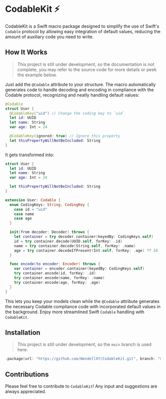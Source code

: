 # CodableKit ⚡️

CodableKit is a Swift macro package designed to simplify the use of Swift's `Codable` protocol by allowing easy
integration of default values, reducing the amount of auxiliary code you need to write.

## How It Works

> This project is still under development, so the documentation is not complete, you may refer to the source code for
> more details or peek the example below.

Just add the `@Codable` attribute to your structure. The macro automatically generates code to handle decoding and
encoding in compliance with the Codable protocol, recognizing and neatly handling default values:

```swift
@Codable
struct User {
  @CodableKey("uid") // Change the coding key to `uid`
  let id: UUID
  let name: String
  var age: Int = 24

  @CodableKey(ignored: true) // Ignore this property
  let thisPropertyWillNotBeIncluded: String
}
```

It gets transformed into:

```swift
struct User {
  let id: UUID
  let name: String
  var age: Int = 24

  let thisPropertyWillNotBeIncluded: String
}

extension User: Codable {
  enum CodingKeys: String, CodingKey {
    case id = "uid"
    case name
    case age
  }

  init(from decoder: Decoder) throws {
    let container = try decoder.container(keyedBy: CodingKeys.self)
    id = try container.decode(UUID.self, forKey: .id)
    name = try container.decode(String.self, forKey: .name)
    age = try container.decodeIfPresent(Int.self, forKey: .age) ?? 24
  }

  func encode(to encoder: Encoder) throws {
    var container = encoder.container(keyedBy: CodingKeys.self)
    try container.encode(id, forKey: .id)
    try container.encode(name, forKey: .name)
    try container.encode(age, forKey: .age)
  }
}
```

This lets you keep your models clean while the `@Codable` attribute generates the necessary Codable compliance code
with incorporated default values in the background. Enjoy more streamlined Swift `Codable` handling with `CodableKit`.

## Installation

> This project is still under development, so the `main` branch is used here.

```swift
.package(url: "https://github.com/WendellXY/CodableKit.git", branch: "main"),
```

## Contributions

Please feel free to contribute to `CodableKit`! Any input and suggestions are always appreciated.
